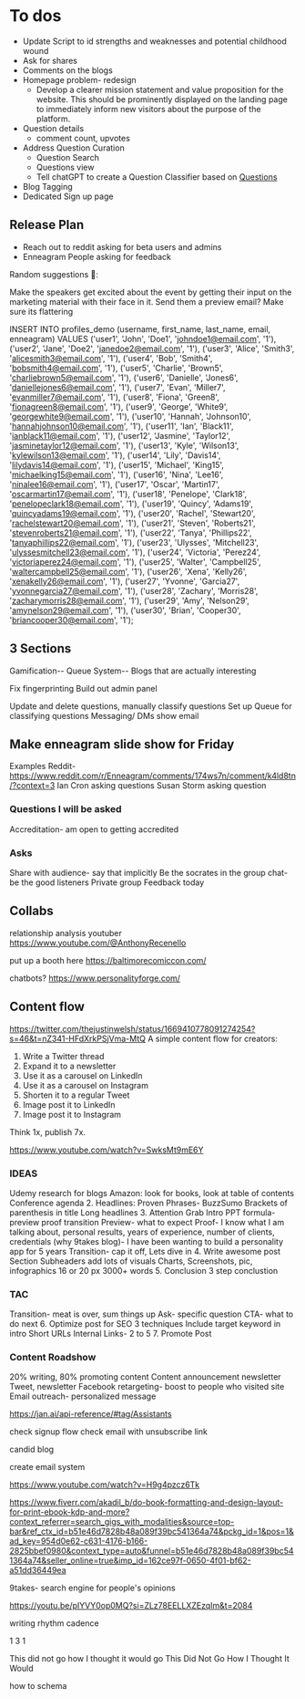 # To dos

- Update Script to id strengths and weaknesses and potential childhood wound
- Ask for shares
- Comments on the blogs
- Homepage problem- redesign
  - Develop a clearer mission statement and value proposition for the website. This should be prominently displayed on the landing page to immediately inform new visitors about the purpose of the platform.
- Question details
  - comment count, upvotes
- Address Question Curation
  - Question Search
  - Questions view
  - Tell chatGPT to create a Question Classifier based on [Questions](Questions.md)
- Blog Tagging
- Dedicated Sign up page

## Release Plan

- Reach out to reddit asking for beta users and admins
- Enneagram People asking for feedback

Random suggestions :thread::

Make the speakers get excited about the event by getting their input on the marketing material with their face in it. Send them a preview email? Make sure its flattering

INSERT INTO profiles_demo (username, first_name, last_name, email, enneagram) VALUES
('user1', 'John', 'Doe1', '<johndoe1@email.com>', '1'),
('user2', 'Jane', 'Doe2', '<janedoe2@email.com>', '1'),
('user3', 'Alice', 'Smith3', '<alicesmith3@email.com>', '1'),
('user4', 'Bob', 'Smith4', '<bobsmith4@email.com>', '1'),
('user5', 'Charlie', 'Brown5', '<charliebrown5@email.com>', '1'),
('user6', 'Danielle', 'Jones6', '<daniellejones6@email.com>', '1'),
('user7', 'Evan', 'Miller7', '<evanmiller7@email.com>', '1'),
('user8', 'Fiona', 'Green8', '<fionagreen8@email.com>', '1'),
('user9', 'George', 'White9', '<georgewhite9@email.com>', '1'),
('user10', 'Hannah', 'Johnson10', '<hannahjohnson10@email.com>', '1'),
('user11', 'Ian', 'Black11', '<ianblack11@email.com>', '1'),
('user12', 'Jasmine', 'Taylor12', '<jasminetaylor12@email.com>', '1'),
('user13', 'Kyle', 'Wilson13', '<kylewilson13@email.com>', '1'),
('user14', 'Lily', 'Davis14', '<lilydavis14@email.com>', '1'),
('user15', 'Michael', 'King15', '<michaelking15@email.com>', '1'),
('user16', 'Nina', 'Lee16', '<ninalee16@email.com>', '1'),
('user17', 'Oscar', 'Martin17', '<oscarmartin17@email.com>', '1'),
('user18', 'Penelope', 'Clark18', '<penelopeclark18@email.com>', '1'),
('user19', 'Quincy', 'Adams19', '<quincyadams19@email.com>', '1'),
('user20', 'Rachel', 'Stewart20', '<rachelstewart20@email.com>', '1'),
('user21', 'Steven', 'Roberts21', '<stevenroberts21@email.com>', '1'),
('user22', 'Tanya', 'Phillips22', '<tanyaphillips22@email.com>', '1'),
('user23', 'Ulysses', 'Mitchell23', '<ulyssesmitchell23@email.com>', '1'),
('user24', 'Victoria', 'Perez24', '<victoriaperez24@email.com>', '1'),
('user25', 'Walter', 'Campbell25', '<waltercampbell25@email.com>', '1'),
('user26', 'Xena', 'Kelly26', '<xenakelly26@email.com>', '1'),
('user27', 'Yvonne', 'Garcia27', '<yvonnegarcia27@email.com>', '1'),
('user28', 'Zachary', 'Morris28', '<zacharymorris28@email.com>', '1'),
('user29', 'Amy', 'Nelson29', '<amynelson29@email.com>', '1'),
('user30', 'Brian', 'Cooper30', '<briancooper30@email.com>', '1');

## 3 Sections

Gamification--
Queue System--
Blogs that are actually interesting

Fix fingerprinting
Build out admin panel

Update and delete questions, manually classify questions
Set up Queue for classifying questions
Messaging/ DMs
show email

## Make enneagram slide show for Friday

Examples
Reddit- <https://www.reddit.com/r/Enneagram/comments/174ws7n/comment/k4ld8tn/?context=3>
Ian Cron asking questions
Susan Storm asking question

### Questions I will be asked

Accreditation- am open to getting accredited

### Asks

Share with audience- say that implicitly
Be the socrates in the group chat- be the good listeners
Private group
Feedback today

## Collabs

relationship analysis youtuber
https://www.youtube.com/@AnthonyRecenello

put up a booth here
https://baltimorecomiccon.com/

chatbots?
https://www.personalityforge.com/

## Content flow

https://twitter.com/thejustinwelsh/status/1669410778091274254?s=46&t=nZ341-HFdXrkPSjVma-MtQ
A simple content flow for creators:

1. Write a Twitter thread
2. Expand it to a newsletter
3. Use it as a carousel on LinkedIn
4. Use it as a carousel on Instagram
5. Shorten it to a regular Tweet
6. Image post it to LinkedIn
7. Image post it to Instagram

Think 1x, publish 7x.

https://www.youtube.com/watch?v=SwksMt9mE6Y

### IDEAS

Udemy research for blogs
Amazon: look for books, look at table of contents
Conference agenda 2. Headlines:
Proven Phrases- BuzzSumo
Brackets of parenthesis in title
Long headlines 3. Attention Grab Intro
PPT formula- preview proof transition
Preview- what to expect
Proof- I know what I am talking about, personal results, years of experience, number of clients, credentials (why 9takes blog)- I have been wanting to build a personality app for 5 years
Transition- cap it off, Lets dive in 4. Write awesome post
Section Subheaders
add lots of visuals
Charts, Screenshots, pic, infographics
16 or 20 px
3000+ words 5. Conclusion
3 step conclustion

### TAC

Transition- meat is over, sum things up
Ask- specific question
CTA- what to do next 6. Optimize post for SEO
3 techniques
Include target keyword in intro
Short URLs
Internal Links- 2 to 5 7. Promote Post

### Content Roadshow

20% writing, 80% promoting content
Content announcement newsletter
Tweet, newsletter
Facebook retargeting- boost to people who visited site
Email outreach- personalized message

https://jan.ai/api-reference/#tag/Assistants

check signup flow
check email with unsubscribe link

candid blog

create email system

https://www.youtube.com/watch?v=H9g4pzcz6Tk

https://www.fiverr.com/akadil_b/do-book-formatting-and-design-layout-for-print-ebook-kdp-and-more?context_referrer=search_gigs_with_modalities&source=top-bar&ref_ctx_id=b51e46d7828b48a089f39bc541364a74&pckg_id=1&pos=1&ad_key=954d0e62-c631-4176-b166-2825bbef0980&context_type=auto&funnel=b51e46d7828b48a089f39bc541364a74&seller_online=true&imp_id=162ce97f-0650-4f01-bf62-a51dd36449ea

9takes- search engine for people's opinions

https://youtu.be/pIYVY0op0MQ?si=ZLz78EELLXZEzqIm&t=2084

writing rhythm cadence

1 3 1

This did not go how I thought it would go
This Did Not Go How I Thought It Would

how to schema
